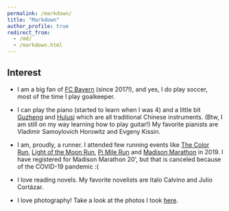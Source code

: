 ```yaml
---
permalink: /markdown/
title: "Markdown"
author_profile: true
redirect_from: 
  - /md/
  - /markdown.html
---
```


Interest
-----
* I am a big fan of [FC Bayern](https://fcbayern.com/en) (since 2017!), and yes, I do play soccer, most of the time I play goalkeeper.  

* I can play the piano (started to learn when I was 4) and a little bit [Guzheng](https://www.seattleguzheng.com/history#:~:text=The%20guzheng%2C%20or%20gu%20zheng,and%20the%20Vietnamese%20%C4%91%C3%A0n%20tranh.) and [Hulusi](https://en.wikipedia.org/wiki/Hulusi) which are all traditional Chinese instruments. (Btw, I am still on my way learning how to play guitar!) My favorite pianists are Vladimir Samoylovich Horowitz and Evgeny Kissin. 
* I am, proudly, a runner. I attended few running events like [The Color Run](https://thecolorrun.com/locations/madison/), [Light of the Moon Run](https://recwell.wisc.edu/lightofthemoon/), [Pi Mile Run](https://tbp.slc.engr.wisc.edu/events/pimilerun/index.html) and [Madison Marathon](https://www.madisonmarathon.org/) in 2019. I have registered for Madison Marathon 20', but that is canceled because of the COVID-19 pandemic :(

* I love reading novels. My favorite novelists are Italo Calvino and Julio Cortázar. 
* I love photography! Take a look at the photos I took [here](). 